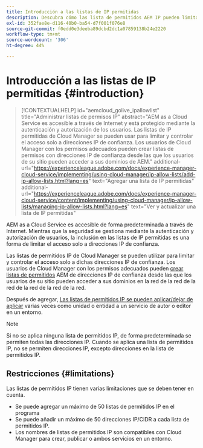 ```yaml
---
title: Introducción a las listas de IP permitidas
description: Descubra cómo las lista de permitidos AEM IP pueden limitar desde qué direcciones pueden acceder los usuarios a los dominios en el as a Cloud Service de la.
exl-id: 352fae8e-d116-40b0-ba54-d7f001f076e8
source-git-commit: f0edd0e3deeba89dcbd2dc1a07859138b24e2220
workflow-type: tm+mt
source-wordcount: '306'
ht-degree: 44%

---
```



# Introducción a las listas de IP permitidas {#introduction}

>[!CONTEXTUALHELP]
>id="aemcloud_golive_ipallowlist"
>title="Administrar listas de permisos IP"
>abstract="AEM as a Cloud Service es accesible a través de Internet y está protegido mediante la autenticación y autorización de los usuarios. Las listas de IP permitidas de Cloud Manager se pueden usar para limitar y controlar el acceso solo a direcciones IP de confianza. Los usuarios de Cloud Manager con los permisos adecuados pueden crear listas de permisos con direcciones IP de confianza desde las que los usuarios de su sitio pueden acceder a sus dominios de AEM."
>additional-url="https://experienceleague.adobe.com/docs/experience-manager-cloud-service/implementing/using-cloud-manager/ip-allow-lists/add-ip-allow-lists.html?lang=es" text="Agregar una lista de IP permitidas"
>additional-url="https://experienceleague.adobe.com/docs/experience-manager-cloud-service/content/implementing/using-cloud-manager/ip-allow-lists/managing-ip-allow-lists.html?lang=es" text="Ver y actualizar una lista de IP permitidas"

AEM as a Cloud Service es accesible de forma predeterminada a través de Internet. Mientras que la seguridad se gestiona mediante la autenticación y autorización de usuarios, la inclusión en las listas de IP permitidas es una forma de limitar el acceso solo a direcciones IP de confianza.

Las listas de permitidos IP de Cloud Manager se pueden utilizar para limitar y controlar el acceso solo a dichas direcciones IP de confianza. Los usuarios de Cloud Manager con los permisos adecuados pueden [crear listas de permitidos](/help/implementing/cloud-manager/ip-allow-lists/add-ip-allow-lists.md) AEM de direcciones IP de confianza desde las que los usuarios de su sitio pueden acceder a sus dominios en la red de la red de la red de la red de la red de la red.

Después de agregar, [Las listas de permitidos IP se pueden aplicar/dejar de aplicar](/help/implementing/cloud-manager/ip-allow-lists/apply-allow-list.md) varias veces como unidad o entidad a un servicio de autor o editor en un entorno.

>[!NOTE]
>
>Si no se aplica ninguna lista de permitidos IP, de forma predeterminada se permiten todas las direcciones IP. Cuando se aplica una lista de permitidos IP, no se permiten direcciones IP, excepto direcciones en la lista de permitidos IP.

## Restricciones {#limitations}

Las listas de permitidos IP tienen varias limitaciones que se deben tener en cuenta.

* Se puede agregar un máximo de 50 listas de permitidos IP en el programa
* Se puede añadir un máximo de 50 direcciones IP/CIDR a cada lista de permitidos IP.
* Los nombres de listas de permitidos IP son compatibles con Cloud Manager para crear, publicar o ambos servicios en un entorno.
